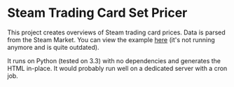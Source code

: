 # Steam Trading Card Set Pricer

This project creates overviews of Steam trading card prices. Data is parsed from the Steam Market. You can view the example [here](http://ianharmon.github.io/steam-card-pricer/) (it's not running anymore and is quite outdated).

It runs on Python (tested on 3.3) with no dependencies and generates the HTML in-place. It would probably run well on a dedicated server with a cron job.
